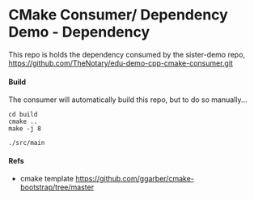 # CMake Consumer/ Dependency Demo - Dependency

This repo is holds the dependency consumed by the sister-demo repo, https://github.com/TheNotary/edu-demo-cpp-cmake-consumer.git



#### Build

The consumer will automatically build this repo, but to do so manually...

```
cd build
cmake ..
make -j 8

./src/main
```


#### Refs

- cmake template https://github.com/ggarber/cmake-bootstrap/tree/master

